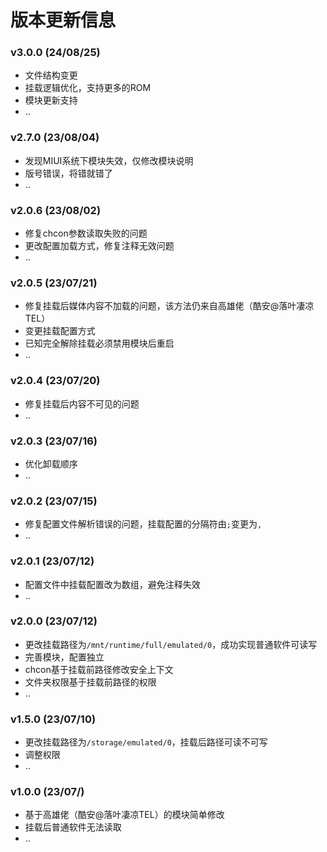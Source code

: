# 版本更新信息

### v3.0.0 (24/08/25)
- 文件结构变更
- 挂载逻辑优化，支持更多的ROM
- 模块更新支持
- ..


### v2.7.0 (23/08/04)
- 发现MIUI系统下模块失效，仅修改模块说明
- 版号错误，将错就错了
- ..


### v2.0.6 (23/08/02)
- 修复chcon参数读取失败的问题
- 更改配置加载方式，修复注释无效问题
- ..


### v2.0.5 (23/07/21)
- 修复挂载后媒体内容不加载的问题，该方法仍来自高雄佬（酷安@落叶凄凉TEL）
- 变更挂载配置方式
- 已知完全解除挂载必须禁用模块后重启
- ..


### v2.0.4 (23/07/20)
- 修复挂载后内容不可见的问题
- ..


### v2.0.3 (23/07/16)
- 优化卸载顺序
- ..


### v2.0.2 (23/07/15)
- 修复配置文件解析错误的问题，挂载配置的分隔符由`;`变更为`,`
- ..


### v2.0.1 (23/07/12)
- 配置文件中挂载配置改为数组，避免注释失效
- ..


### v2.0.0 (23/07/12)
- 更改挂载路径为`/mnt/runtime/full/emulated/0`，成功实现普通软件可读写
- 完善模块，配置独立
- chcon基于挂载前路径修改安全上下文
- 文件夹权限基于挂载前路径的权限
- ..


### v1.5.0 (23/07/10)
- 更改挂载路径为`/storage/emulated/0`，挂载后路径可读不可写
- 调整权限
- ..


### v1.0.0 (23/07/)
- 基于高雄佬（酷安@落叶凄凉TEL）的模块简单修改
- 挂载后普通软件无法读取
- ..
